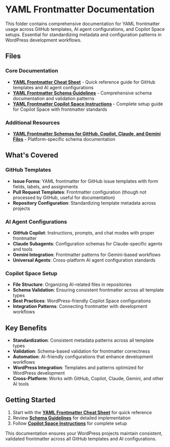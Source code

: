 # YAML Frontmatter Documentation

This folder contains comprehensive documentation for YAML frontmatter usage across GitHub templates, AI agent configurations, and Copilot Space setups. Essential for standardizing metadata and configuration patterns in WordPress development workflows.

## Files

### Core Documentation
- **[YAML Frontmatter Cheat Sheet](YAML%20Frontmatter%20Cheat%20Sheet.md)** - Quick reference guide for GitHub templates and AI agent configurations
- **[YAML Frontmatter Schema Guidelines](YAML-Frontmatter%20Schema-Guidelines.md)** - Comprehensive schema documentation and validation patterns
- **[YAML Frontmatter Copilot Space Instructions](YAML-Frontmatter-Copilot-Space-Instructions.md)** - Complete setup guide for Copilot Space with frontmatter standards

### Additional Resources
- **[YAML Frontmatter Schemas for GitHub, Copilot, Claude, and Gemini Files](YAML%20Frontmatter%20Schemas%20for%20GitHub,%20Copilot,%20Claude,%20and%20Gemini%20Files1.md)** - Platform-specific schema documentation

## What's Covered

### GitHub Templates
- **Issue Forms**: YAML frontmatter for GitHub issue templates with form fields, labels, and assignments
- **Pull Request Templates**: Frontmatter configuration (though not processed by GitHub, useful for documentation)
- **Repository Configuration**: Standardizing template metadata across projects

### AI Agent Configurations
- **GitHub Copilot**: Instructions, prompts, and chat modes with proper frontmatter
- **Claude Subagents**: Configuration schemas for Claude-specific agents and tools
- **Gemini Integration**: Frontmatter patterns for Gemini-based workflows
- **Universal Agents**: Cross-platform AI agent configuration standards

### Copilot Space Setup
- **File Structure**: Organizing AI-related files in repositories
- **Schema Validation**: Ensuring consistent frontmatter across all template types
- **Best Practices**: WordPress-friendly Copilot Space configurations
- **Integration Patterns**: Connecting frontmatter with development workflows

## Key Benefits

- **Standardization**: Consistent metadata patterns across all template types
- **Validation**: Schema-based validation for frontmatter correctness
- **Automation**: AI-friendly configurations that enhance development workflows
- **WordPress Integration**: Templates and patterns optimized for WordPress development
- **Cross-Platform**: Works with GitHub, Copilot, Claude, Gemini, and other AI tools

## Getting Started

1. Start with the **[YAML Frontmatter Cheat Sheet](YAML%20Frontmatter%20Cheat%20Sheet.md)** for quick reference
2. Review **[Schema Guidelines](YAML-Frontmatter%20Schema-Guidelines.md)** for detailed implementation
3. Follow **[Copilot Space Instructions](YAML-Frontmatter-Copilot-Space-Instructions.md)** for complete setup

This documentation ensures your WordPress projects maintain consistent, validated frontmatter across all GitHub templates and AI configurations.